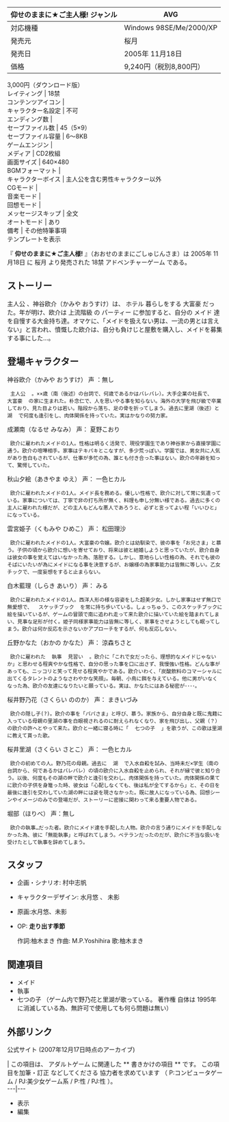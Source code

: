 仰せのままに★ご主人様!  ジャンル  |  AVG   
---|---  
対応機種  |  Windows 98SE/Me/2000/XP   
発売元  |  桜月   
発売日  |  2005年  11月18日   
価格  |  9,240円（税別8,800円）   
3,000円（ダウンロード版）  
レイティング  |  18禁   
コンテンツアイコン  |   
キャラクター名設定  |  不可   
エンディング数  |   
セーブファイル数  |  45（5×9）   
セーブファイル容量  |  6～8KB   
ゲームエンジン  |   
メディア  |  CD2枚組   
画面サイズ  |  640×480   
BGMフォーマット  |   
キャラクターボイス  |  主人公を含む男性キャラクター以外   
CGモード  |   
音楽モード  |   
回想モード  |   
メッセージスキップ  |  全文   
オートモード  |  あり   
備考  |  その他特筆事項   
テンプレートを表示  
  
『 **仰せのままに★ご主人様!** 』（おおせのままにごしゅじんさま）は  2005年  11月18日  に  桜月  より発売された  18禁
アドベンチャーゲーム  である。

##  ストーリー



主人公  、神谷欧介（かみや おうすけ）は、  ホテル  暮らしをする  大富豪  だった。年が明け、欧介は  上流階級  の  パーティー
に参加すると、自分の  メイド
達を自慢する大金持ち達。オマケに、「メイドを扱えない男は、一流の男とは言えない」と言われ、憤慨した欧介は、自分も負けじと屋敷を購入し、メイドを募集する事にした…。

##  登場キャラクター



神谷欧介（かみや おうすけ）  声  ：無し

     主人公  。××歳（南（後述）の台詞で、何歳であるかはバレバレ）。大手企業の社長で、  大富豪  の家に生まれた。朴念仁で、人を思いやる事を知らない。海外の大学を飛び級で卒業しており、見た目よりは若い。階段から落ち、足の骨を折ってしまう。過去に里湖（後述）と  湖  で何度も逢引をし、肉体関係を持っていた。実はかなりの努力家。 
成瀬南（なるせ みなみ） 声：  夏野こおり

     欧介に雇われたメイドの1人。性格は明るく活発で、現役学園生であり神谷家から直接学園に通う。欧介の喧嘩相手。家事はテキパキとこなすが、多少荒っぽい。学園では、男女共に人気があり告白もされているが、仕事が多忙の為、誰とも付き合った事はない。欧介の年齢を知って、驚愕していた。 
秋山夕絵（あきやま ゆえ） 声：  一色ヒカル

     欧介に雇われたメイドの1人。メイド長を務める。優しい性格で、欧介に対して常に気遣っている。家事については、丁寧で非の打ち所が無く、料理も申し分無い様である。過去に多くの主人に雇われた様だが、どの主人もどんな悪人であろうと、必ずと言ってよい程「いいひと」になっている。 
雲宮姫子（くもみや ひめこ） 声：  松田理沙

     欧介に雇われたメイドの1人。大富豪の令嬢。欧介とは幼馴染で、彼の事を「お兄さま」と慕う。子供の頃から欧介に想いを寄せており、将来は彼と結婚しようと思っていたが、欧介自身は彼女の事を覚えてはいなかった為、落胆する。しかし、意地らしい性格の為、それでも彼のそばにいたいが為にメイドになる事を決意するが、お嬢様の為家事能力は皆無に等しい。乙女チックで、一度妄想をすると止まらない。 
白木藍理（しらき あいり） 声：  みる

     欧介に雇われたメイドの1人。西洋人形の様な容姿をした超美少女。しかし家事はせず無口で無愛想で、  スケッチブック  を常に持ち歩いている。しょっちゅう、このスケッチブックに絵を描いているが、ゲームの冒頭で南に追われ走って来た欧介に描いていた絵を踏まれてしまい、見事な足形が付く。姫子同様家事能力は皆無に等しく、家事をさせようとしても眠ってしまう。欧介は何か反応を示さないかアプローチをするが、何も反応しない。 
丘野かなた（おかの かなた） 声：  涼森ちさと

     欧介に雇われた  執事  見習い  。欧介に「これで女だったら、理想的なメイドじゃないか」と思わせる程爽やかな性格で、自分の思った事を口に出さず、我慢強い性格。どんな事があっても、ニッコリと笑って見せる程爽やかである。欧介いわく、「炭酸飲料のコマーシャルに出てくるタレントのようなさわやかな笑顔」。毎朝、小鳥に餌を与えている。他に男がいなくなった為、欧介の友達になりたいと願っている。実は、かなたにはある秘密が････。 
桜井野乃花（さくらい ののか） 声：  まきいづみ

     欧介の隠し子(?)。欧介の事を「パパさま」と呼び、慕う。家族から、自分自身と既に鬼籍に入っている母親の里湖の事を白眼視されるのに耐えられなくなり、家を飛び出し、父親（？）の欧介の許へとやって来た。欧介と一緒に寝る時に「  七つの子  」を歌うが、この歌は里湖に教えて貰った歌。 
桜井里湖（さくらい さとこ） 声：  一色ヒカル

     欧介の初めての人。野乃花の母親。過去に  湖  で入水自殺を試み、当時未だ×学生（南の台詞から、何であるかはバレバレ）の頃の欧介に入水自殺を止められ、それが縁で彼と知り合う。以後、何度もその湖の畔で欧介と逢引を交わし、肉体関係を持っていた。肉体関係の果てに欧介の子供を身篭った時、彼女は「心配しなくても、後は私が全てするから」と、その日を最後に逢引を交わしていた湖の畔には姿を現さなかった。既に故人になっている為、回想シーンやイメージのみでの登場だが、ストーリーに密接に関わって来る重要人物である。 
堀部（ほりべ） 声：無し

     欧介の執事…だった者。欧介にメイド達を手配した人物。欧介の言う通りにメイドを手配しなかった為、彼に「無能執事」と呼ばれてしまう。ベテランだったのだが、欧介に不当な扱いを受けたとして執事を辞めてしまう。 

##  スタッフ



  * 企画・シナリオ:  村中志帆 
  * キャラクターデザイン:  水月悠  、  未影 
  * 原画:水月悠、未影 

  * OP: **走り出す季節**

     作詞:柚木まき 
     作曲:  M.P.Yoshihira 
     歌:柚木まき 

##  関連項目



  * メイド 
  * 執事 
  * 七つの子  （ゲーム内で野乃花と里湖が歌っている。  著作権  自体は  1995年  に消滅している為、無許可で使用しても何ら問題は無い） 

##  外部リンク



公式サイト  (2007年12月17日時点のアーカイブ)

  

|  この項目は、  アダルトゲーム  に関連した ** 書きかけの項目  ** です。  この項目を加筆・訂正  などしてくださる  協力者を求めています
（  P:コンピュータゲーム  /  PJ:美少女ゲーム系  /  P:性  /  PJ:性  ）。  
---|---  
  
  * 表示 
  * 編集 

